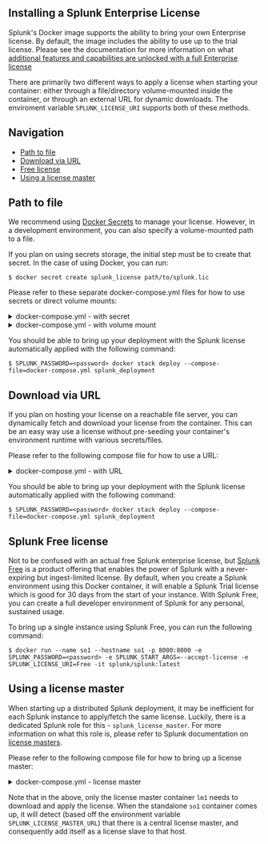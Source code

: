 ## Installing a Splunk Enterprise License
Splunk's Docker image supports the ability to bring your own Enterprise license. By default, the image includes the ability to use up to the trial license. Please see the documentation for more information on what [additional features and capabilities are unlocked with a full Enterprise license](https://docs.splunk.com/Documentation/Splunk/latest/Admin/HowSplunklicensingworks)

There are primarily two different ways to apply a license when starting your container: either through a file/directory volume-mounted inside the container, or through an external URL for dynamic downloads. The enviroment variable `SPLUNK_LICENSE_URI` supports both of these methods.


## Navigation

* [Path to file](#path-to-file)
* [Download via URL](#download-via-url)
* [Free license](#splunk-free-license)
* [Using a license master](#using-a-license-master)

## Path to file
We recommend using [Docker Secrets](https://docs.docker.com/engine/swarm/secrets) to manage your license. However, in a development environment, you can also specify a volume-mounted path to a file.

If you plan on using secrets storage, the initial step must be to create that secret. In the case of using Docker, you can run:
```
$ docker secret create splunk_license path/to/splunk.lic
```

Please refer to these separate docker-compose.yml files for how to use secrets or direct volume mounts:
<details><summary>docker-compose.yml - with secret</summary><p>

```
version: "3.6"

services:
  so1:
    image: ${SPLUNK_IMAGE:-splunk/splunk:latest}
    hostname: so1
    environment:
      - SPLUNK_START_ARGS=--accept-license
      - SPLUNK_LICENSE_URI=/run/secrets/splunk_license
      - SPLUNK_PASSWORD
    ports:
      - 8000
    secrets:
      - splunk_license
secrets:
    splunk_license:
        external: true
```
</p></details>

<details><summary>docker-compose.yml - with volume mount</summary><p>

```
version: "3.6"

services:
  so1:
    image: ${SPLUNK_IMAGE:-splunk/splunk:latest}
    hostname: so1
    environment:
      - SPLUNK_START_ARGS=--accept-license
      - SPLUNK_LICENSE_URI=/tmp/splunk.lic
      - SPLUNK_PASSWORD
    ports:
      - 8000
    volumes:
      - ./splunk.lic:/tmp/splunk.lic
```
</p></details>

You should be able to bring up your deployment with the Splunk license automatically applied with the following command:
```
$ SPLUNK_PASSWORD=<password> docker stack deploy --compose-file=docker-compose.yml splunk_deployment
```

## Download via URL
If you plan on hosting your license on a reachable file server, you can dynamically fetch and download your license from the container. This can be an easy way use a license without pre-seeding your container's environment runtime with various secrets/files.

Please refer to the following compose file for how to use a URL:
<details><summary>docker-compose.yml - with URL</summary><p>

```
version: "3.6"

services:
  so1:
    image: ${SPLUNK_IMAGE:-splunk/splunk:latest}
    hostname: so1
    environment:
      - SPLUNK_START_ARGS=--accept-license
      - SPLUNK_LICENSE_URI=http://webserver/path/to/splunk.lic
      - SPLUNK_PASSWORD
    ports:
      - 8000
```
</p></details>

You should be able to bring up your deployment with the Splunk license automatically applied with the following command:
```
$ SPLUNK_PASSWORD=<password> docker stack deploy --compose-file=docker-compose.yml splunk_deployment
```

## Splunk Free license
Not to be confused with an actual free Splunk enterprise license, but [Splunk Free](https://docs.splunk.com/Documentation/Splunk/latest/Admin/MoreaboutSplunkFree) is a product offering that enables the power of Splunk with a never-expiring but ingest-limited license. By default, when you create a Splunk environment using this Docker container, it will enable a Splunk Trial license which is good for 30 days from the start of your instance. With Splunk Free, you can create a full developer environment of Splunk for any personal, sustained usage. 

To bring up a single instance using Splunk Free, you can run the following command:
```
$ docker run --name so1 --hostname so1 -p 8000:8000 -e SPLUNK_PASSWORD=<password> -e SPLUNK_START_ARGS=--accept-license -e SPLUNK_LICENSE_URI=Free -it splunk/splunk:latest
```

## Using a license master
When starting up a distributed Splunk deployment, it may be inefficient for each Splunk instance to apply/fetch the same license. Luckily, there is a dedicated Splunk role for this - `splunk_license_master`. For more information on what this role is, please refer to Splunk documentation on [license masters](https://docs.splunk.com/Documentation/Splunk/latest/Admin/Configurealicensemaster).

Please refer to the following compose file for how to bring up a license master:
<details><summary>docker-compose.yml - license master</summary><p>

```
version: "3.6"

networks:
  splunknet:
    driver: bridge
    attachable: true

services:
  lm1:
    networks:
      splunknet:
        aliases:
          - lm1
    image: ${SPLUNK_IMAGE:-splunk/splunk:latest}
    command: start
    hostname: lm1
    container_name: lm1
    environment:
      - SPLUNK_START_ARGS=--accept-license
      - SPLUNK_STANDALONE_URL=so1
      - SPLUNK_LICENSE_MASTER_URL=lm1
      - SPLUNK_ROLE=splunk_license_master
      - SPLUNK_LICENSE_URI=http://webserver/path/to/splunk.lic
      - SPLUNK_PASSWORD

  so1:
    networks:
      splunknet:
        aliases:
          - so1
    image: ${SPLUNK_IMAGE:-splunk/splunk:latest}
    command: start
    hostname: so1
    container_name: so1
    environment:
      - SPLUNK_START_ARGS=--accept-license
      - SPLUNK_STANDALONE_URL=so1
      - SPLUNK_LICENSE_MASTER_URL=lm1
      - SPLUNK_ROLE=splunk_standalone
      - SPLUNK_PASSWORD
    ports:
      - 8000
```
</p></details>

Note that in the above, only the license master container `lm1` needs to download and apply the license. When the standalone `so1` container comes up, it will detect (based off the environment variable `SPLUNK_LICENSE_MASTER_URL`) that there is a central license master, and consequently add itself as a license slave to that host.

